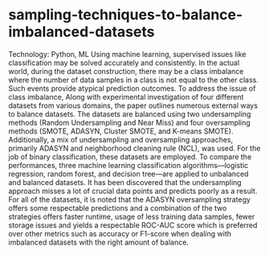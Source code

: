 # sampling-techniques-to-balance-imbalanced-datasets
Technology: Python, ML
Using machine learning, supervised issues like classification may be solved accurately and consistently.
In the actual world, during the dataset construction, there may be a class imbalance where the number of data samples in a class is not equal to the other class.
Such events provide atypical prediction outcomes.
To address the issue of class imbalance, Along with experimental investigation of four different datasets from various domains, 
the paper outlines numerous external ways to balance datasets.
The datasets are balanced using two undersampling methods (Random Undersampling and Near Miss) and four oversampling methods (SMOTE, ADASYN, Cluster SMOTE, and K-means SMOTE).
Additionally, a mix of undersampling and oversampling approaches, primarily ADASYN and neighborhood cleaning rule (NCL), was used.
For the job of binary classification, these datasets are employed.
To compare the performances, three machine learning classification algorithms—logistic regression, random forest, and decision tree—are applied to unbalanced and balanced datasets.
It has been discovered that the undersampling approach misses a lot of crucial data points and predicts poorly as a result. 
For all of the datasets, it is noted that the ADASYN oversampling strategy offers some respectable predictions and a combination of the two strategies offers faster runtime, 
usage of less training data samples, fewer storage issues and yields a respectable ROC-AUC score which is preferred over other metrics such as accuracy or F1-score when dealing with imbalanced datasets with the right amount of balance.
